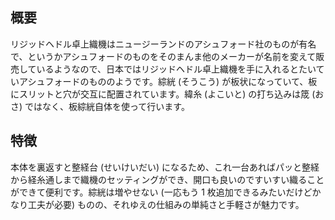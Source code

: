 ## 概要

リジッドヘドル卓上織機はニュージーランドのアシュフォード社のものが有名で、というかアシュフォードのものをそのまんま他のメーカーが名前を変えて販売しているようなので、日本ではリジッドヘドル卓上織機を手に入れるとたいていアシュフォードのもののようです。綜絖 (そうこう) が板状になっていて、板にスリットと穴が交互に配置されています。緯糸 (よこいと) の打ち込みは筬 (おさ) ではなく、板綜絖自体を使って行います。

## 特徴

本体を裏返すと整経台 (せいけいだい) になるため、これ一台あればパッと整経から経糸通しまで織機のセッティングができ、開口も良いのですいすい織ることができて便利です。綜絖は増やせない (一応もう 1 枚追加できるみたいだけどかなり工夫が必要) ものの、それゆえの仕組みの単純さと手軽さが魅力です。

